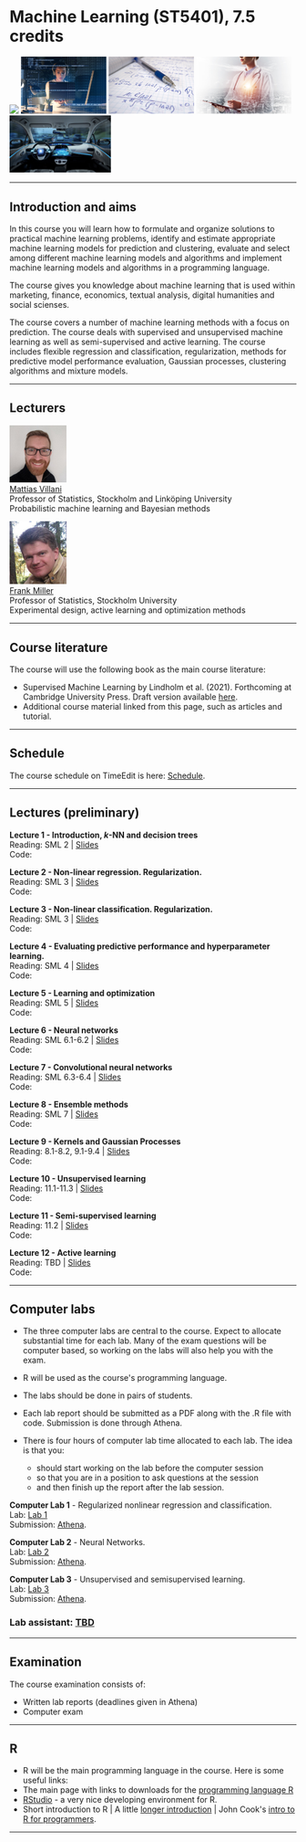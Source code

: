 <!-- font: frutiger -->

# Machine Learning (ST5401), 7.5 credits
<p float="left">
<img src="https://github.com/mattiasvillani/MLcourse/raw/main/Slides/Images/bigData.jpg" width="160">
<img src="https://github.com/mattiasvillani/MLcourse/raw/main/Slides/Images/girlComputerSmall.jpg" width="150">
<img src="https://github.com/mattiasvillani/MLcourse/raw/main/Slides/Images/mathSmall.jpg" width="150">
<img src="https://github.com/mattiasvillani/MLcourse/raw/main/Slides/Images/doctorIpadSmall.jpg" width="167">
<img src="https://github.com/mattiasvillani/MLcourse/raw/main/Slides/Images/SelfDrivingCarSmall.jpg" width="178">
</p>

---

## Introduction and aims

In this course you will learn how to formulate and organize solutions to practical machine learning problems, identify and estimate appropriate machine learning models for prediction and clustering, evaluate and select among different machine learning models and algorithms and implement machine learning models and algorithms in a programming language.

The course gives you knowledge about machine learning that is used within marketing, finance, economics, textual analysis, digital humanities and social scienses.

The course covers a number of machine learning methods with a focus on prediction. The course deals with supervised and unsupervised machine learning as well as semi-supervised and active learning. The course includes flexible regression and classification, regularization, methods for predictive model performance evaluation, Gaussian processes, clustering algorithms and mixture models.

---

## Lecturers

<img src="Misc/villanipic.jpg" width="100">\
[Mattias Villani](https://mattiasvillani.com) \
Professor of Statistics, Stockholm and Linköping University\
Probabilistic machine learning and Bayesian methods

<img src="Misc/FrankOct2010.jpg" width="100">\
[Frank Miller](http://www.adoptdesign.de/frankmillereu/) \
Professor of Statistics, Stockholm University \
Experimental design, active learning and optimization methods

---

## Course literature

The course will use the following book as the main course literature:

* Supervised Machine Learning by Lindholm et al. (2021). Forthcoming at Cambridge University Press. Draft version available [here](http://smlbook.org/book/sml-book-draft-latest.pdf).
* Additional course material linked from this page, such as articles and tutorial.

---

## Schedule

The course schedule on TimeEdit is here: [Schedule]([TBA](https://cloud.timeedit.net/su/web/stud1/s.html?tab=8&object=cevt_39775&type=courseevent&h=t)).

---
## Lectures (preliminary)

**Lecture 1 - Introduction, $k$-NN and decision trees**\
Reading: SML 2 |  [Slides](TBA) \
Code: 

**Lecture 2 - Non-linear regression. Regularization.**\
Reading: SML 3 |  [Slides](TBA) \
Code: 

**Lecture 3 - Non-linear classification. Regularization.**\
Reading: SML 3 |  [Slides](TBA) \
Code:

**Lecture 4 - Evaluating predictive performance and hyperparameter learning.**\
Reading: SML 4 |  [Slides](TBA) \
Code: 

**Lecture 5 - Learning and optimization**\
Reading: SML 5 |  [Slides](TBA) \
Code: 

**Lecture 6 - Neural networks**\
Reading: SML 6.1-6.2 |  [Slides](TBA) \
Code:  

**Lecture 7 - Convolutional neural networks**\
Reading: SML 6.3-6.4 |  [Slides](TBA) \
Code: 

**Lecture 8 - Ensemble methods**\
Reading: SML 7 |  [Slides](TBA) \
Code: 

**Lecture 9 - Kernels and Gaussian Processes**\
Reading: 8.1-8.2, 9.1-9.4 |  [Slides](TBA) \
Code: 

**Lecture 10 - Unsupervised learning**\
Reading: 11.1-11.3 |  [Slides](TBA) \
Code: 

**Lecture 11 - Semi-supervised learning**\
Reading: 11.2 |  [Slides](TBA) \
Code: 

**Lecture 12 - Active learning**\
Reading: TBD |  [Slides](TBA) \
Code: 

---
## Computer labs

* The three computer labs are central to the course. Expect to allocate substantial time for each lab. Many of the exam questions will be computer based, so working on the labs will also help you with the exam.

* R will be used as the course's programming language.

* The labs should be done in pairs of students.

* Each lab report should be submitted as a PDF along with the .R file with code. Submission is done through Athena.

* There is four hours of computer lab time allocated to each lab. The idea is that you: 
  * should start working on the lab before the computer session
  * so that you are in a position to ask questions at the session
  * and then finish up the report after the lab session.


**Computer Lab 1** - Regularized nonlinear regression and classification.\
Lab: [Lab 1](TBA) \
Submission: [Athena]().

**Computer Lab 2** - Neural Networks.\
Lab: [Lab 2]() \
Submission: [Athena]().

**Computer Lab 3** - Unsupervised and semisupervised learning.\
Lab: [Lab 3]() \
Submission: [Athena]().

### Lab assistant: [TBD](https://www.su.se/english/profiles/ooelr-1.342298)

---

## Examination

The course examination consists of:

* Written lab reports (deadlines given in Athena)
* Computer exam


---

## R

* R will be the main programming language in the course. Here is some useful links:
* The main page with links to downloads for the [programming language R](https://www.r-project.org/)
* [RStudio](https://rstudio.com/products/rstudio/) - a very nice developing environment for R.
* Short introduction to R | A little [longer introduction](https://cran.r-project.org/doc/manuals/r-release/R-intro.pdf) | John Cook's [intro to R for programmers](https://www.johndcook.com/blog/r_language_for_programmers/).


---
